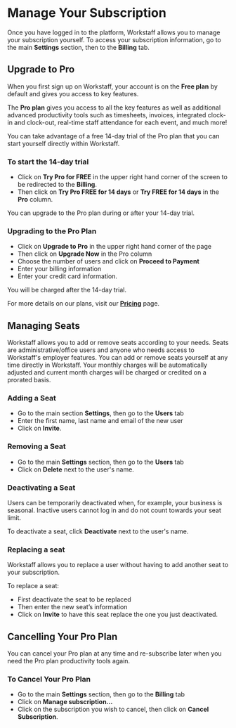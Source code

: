 # Manage Your Subscription
Once you have logged in to the platform, Workstaff allows you to manage your subscription yourself.
To access your subscription information, go to the main **Settings** section, then to the **Billing** tab.



## Upgrade to Pro
When you first sign up on Workstaff, your account is on the **Free plan** by default and gives you access to key features.

The **Pro plan** gives you access to all the key features as well as additional advanced productivity tools such as timesheets, invoices, integrated clock-in and clock-out, real-time staff attendance for each event, and much more!

You can take advantage of a free 14-day trial of the Pro plan that you can start yourself directly within Workstaff.

### To start the 14-day trial
- Click on **Try Pro for FREE** in the upper right hand corner of the screen to be redirected to the **Billing**.
- Then click on **Try Pro FREE for 14 days** or **Try FREE for 14 days** in the **Pro** column. 
 
You can upgrade to the Pro plan during or after your 14-day trial. 

### Upgrading to the Pro Plan 
- Click on **Upgrade to Pro** in the upper right hand corner of the page
- Then click on **Upgrade Now** in the Pro column
- Choose the number of users and click on **Proceed to Payment**
- Enter your billing information
- Enter your credit card information.

You will be charged after the 14-day trial.

For more details on our plans, visit our [**Pricing**](https://workstaff.app/pricing) page.

## Managing Seats
Workstaff allows you to add or remove seats according to your needs. Seats are administrative/office users and anyone who needs access to Workstaff's employer features. You can add or remove seats yourself at any time directly in Workstaff. Your monthly charges will be automatically adjusted and current month charges will be charged or credited on a prorated basis.

### Adding a Seat
- Go to the main section **Settings**, then go to the **Users** tab
- Enter the first name, last name and email of the new user
- Click on **Invite**.

### Removing a Seat
- Go to the main **Settings** section, then go to the **Users** tab
- Click on **Delete** next to the user's name.

### Deactivating a Seat
Users can be temporarily deactivated when, for example, your business is seasonal. Inactive users cannot log in and do not count towards your seat limit.

To deactivate a seat, click **Deactivate** next to the user's name.

### Replacing a seat
Workstaff allows you to replace a user without having to add another seat to your subscription.

To replace a seat:
- First deactivate the seat to be replaced
- Then enter the new seat’s information
- Click on **Invite** to have this seat replace the one you just deactivated.

## Cancelling Your Pro Plan
You can cancel your Pro plan at any time and re-subscribe later when you need the Pro plan productivity tools again.

### To Cancel Your Pro Plan
- Go to the main **Settings** section, then go to the **Billing** tab
- Click on **Manage subscription...**
- Click on the subscription you wish to cancel, then click on **Cancel Subscription**.


